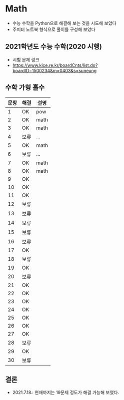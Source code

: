 # Math
* 수능 수학을 Python으로 해결해 보는 것을 시도해 보았다
* 주피터 노트북 형식으로 풀이를 구성해 보았다

## 2021학년도 수능 수학(2020 시행)
* 시험 문제 링크
* https://www.kice.re.kr/boardCnts/list.do?boardID=1500234&m=0403&s=suneung

## 수학 가형 홀수
|문항|해결|설명|
|------|---|---|
|1| OK | pow |
|2| OK | math |
|3| OK | math |
|4| 보류 | ... |
|5| OK | math |
|6| 보류 | ... |
|7| OK | math |
|8| OK | math |
|9| OK |   |
|10| OK |   |
|11| OK |   |
|12| 보류 |   |
|13| 보류 |   |
|14| 보류 |   |
|15| 보류 |   |
|16| 보류 |   |
|17| OK |   |
|18| 보류 |   |
|19| OK |   |
|20| 보류 |   |
|21| OK |   |
|22| OK |   |
|23| OK |   |
|24| OK |   |
|25| OK |   |
|26| OK |   |
|27| OK |   |
|28| 보류 |   |
|29| OK |   |
|30| 보류 |   |

## 결론
* 2021.7.18.: 현재까지는 19문제 정도가 해결 가능해 보였다.